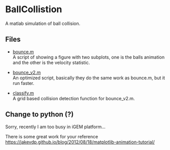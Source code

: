 # BallCollistion
A matlab simulation of ball collision.

## Files

- [bounce.m](bounce.m)  
A script of showing a figure with two subplots, one is the balls animation and the other is the velocity statistic.

- [bounce_v2.m](bounce.m)  
An optimized script, basically they do the same work as bounce.m, but it run faster.

- [classify.m](classify.m)  
A grid based collision detection function for bounce_v2.m. 

## Change to python (?)
Sorry, recently I am too busy in iGEM platform...

There is some great work for your reference
https://jakevdp.github.io/blog/2012/08/18/matplotlib-animation-tutorial/